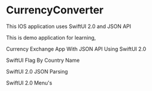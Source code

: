 # CurrencyConverter
This IOS application uses SwiftUI 2.0 and JSON API

This is demo application for learning,

 Currency Exchange App With JSON API Using SwiftUI 2.0 
 
 SwiftUI Flag By Country Name 
 
 SwiftUI 2.0 JSON Parsing 
 
 SwiftUI 2.0 Menu's 
